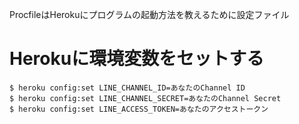 ProcfileはHerokuにプログラムの起動方法を教えるために設定ファイル

# Herokuに環境変数をセットする

```
$ heroku config:set LINE_CHANNEL_ID=あなたのChannel ID
$ heroku config:set LINE_CHANNEL_SECRET=あなたのChannel Secret
$ heroku config:set LINE_ACCESS_TOKEN=あなたのアクセストークン
```